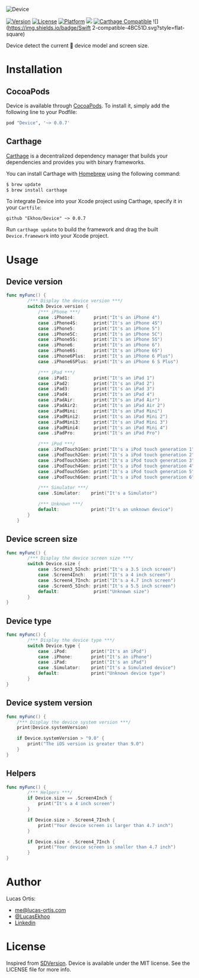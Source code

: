 ![Device](https://github.com/Ekhoo/Device/blob/master/Source/Asset/device.png)

[![Version](https://img.shields.io/cocoapods/v/Device.svg?style=flat)](http://cocoapods.org/pods/Device)
[![License](https://img.shields.io/cocoapods/l/Device.svg?style=flat)](http://cocoapods.org/pods/Device)
[![Platform](https://img.shields.io/cocoapods/p/Device.svg?style=flat)](http://cocoapods.org/pods/Device)
![](https://img.shields.io/badge/Supported-iOS8-4BC51D.svg?style=flat-square)
[![Carthage Compatible](https://img.shields.io/badge/Carthage-compatible-4BC51D.svg?style=flat)](https://github.com/Carthage/Carthage)
![](https://img.shields.io/badge/Swift 2-compatible-4BC51D.svg?style=flat-square)

Device detect the current  device model and screen size.

# Installation
## CocoaPods
Device is available through [CocoaPods](http://cocoapods.org). To install
it, simply add the following line to your Podfile:

```ruby
pod "Device", '~> 0.0.7'
```

## Carthage

[Carthage](https://github.com/Carthage/Carthage) is a decentralized dependency manager that builds your dependencies and provides you with binary frameworks.

You can install Carthage with [Homebrew](http://brew.sh/) using the following command:

```bash
$ brew update
$ brew install carthage
```

To integrate Device into your Xcode project using Carthage, specify it in your `Cartfile`:

```ogdl
github "Ekhoo/Device" ~> 0.0.7
```

Run `carthage update` to build the framework and drag the built `Device.framework` into your Xcode project.

# Usage
## Device version
```swift
func myFunc() {
        /*** Display the device version ***/
        switch Device.version {
            /*** iPhone ***/
            case .iPhone4:       print("It's an iPhone 4")
            case .iPhone4S:      print("It's an iPhone 4S")
            case .iPhone5:       print("It's an iPhone 5")
            case .iPhone5C:      print("It's an iPhone 5C")
            case .iPhone5S:      print("It's an iPhone 5S")
            case .iPhone6:       print("It's an iPhone 6")
            case .iPhone6S:      print("It's an iPhone 6S")
            case .iPhone6Plus:   print("It's an iPhone 6 Plus")
            case .iPhone6SPlus:  print("It's an iPhone 6 S Plus")

            /*** iPad ***/
            case .iPad1:         print("It's an iPad 1")
            case .iPad2:         print("It's an iPad 2")
            case .iPad3:         print("It's an iPad 3")
            case .iPad4:         print("It's an iPad 4")
            case .iPadAir:       print("It's an iPad Air")
            case .iPadAir2:      print("It's an iPad Air 2")
            case .iPadMini:      print("It's an iPad Mini")
            case .iPadMini2:     print("It's an iPad Mini 2")
            case .iPadMini3:     print("It's an iPad Mini 3")
            case .iPadMini4:     print("It's an iPad Mini 4")
            case .iPadPro:       print("It's an iPad Pro")

            /*** iPod ***/
            case .iPodTouch1Gen: print("It's a iPod touch generation 1")
            case .iPodTouch2Gen: print("It's a iPod touch generation 2")
            case .iPodTouch3Gen: print("It's a iPod touch generation 3")
            case .iPodTouch4Gen: print("It's a iPod touch generation 4")
            case .iPodTouch5Gen: print("It's a iPod touch generation 5")
            case .iPodTouch6Gen: print("It's a iPod touch generation 6")

            /*** Simulator ***/
            case .Simulator:    print("It's a Simulator")

            /*** Unknown ***/
            default:            print("It's an unknown device")
        }
    }
```

## Device screen size
```swift
func myFunc() {
        /*** Display the device screen size ***/
        switch Device.size {
            case .Screen3_5Inch: print("It's a 3.5 inch screen")
            case .Screen4Inch:   print("It's a 4 inch screen")
            case .Screen4_7Inch: print("It's a 4.7 inch screen")
            case .Screen5_5Inch: print("It's a 5.5 inch screen")
            default:             print("Unknown size")
        }
}
```

## Device type
```swift
func myFunc() {
        /*** Display the device type ***/
        switch Device.type {
            case .iPod:         print("It's an iPod")
            case .iPhone:       print("It's an iPhone")
            case .iPad:         print("It's an iPad")
            case .Simulator:    print("It's a Simulated device")
            default:            print("Unknown device type")
        }
}
```

## Device system version
```swift
func myFunc() {
    /*** Display the device system version ***/
    print(Device.systemVersion)

    if Device.systemVersion > "9.0" {
        print("The iOS version is greater than 9.0")
    }
}
```

## Helpers
```swift
func myFunc() {
        /*** Helpers ***/
        if Device.size == .Screen4Inch {
            print("It's a 4 inch screen")
        }

        if Device.size > .Screen4_7Inch {
            print("Your device screen is larger than 4.7 inch")
        }

        if Device.size < .Screen4_7Inch {
            print("Your device screen is smaller than 4.7 inch")
        }
}
```

# Author
Lucas Ortis:
- me@lucas-ortis.com
- [@LucasEkhoo](https://twitter.com/LucasEkhoo)
- [Linkedin](https://fr.linkedin.com/in/lucasortis)

# License

Inspired from [SDVersion](https://github.com/sebyddd/SDVersion/).
Device is available under the MIT license. See the LICENSE file for more info.
